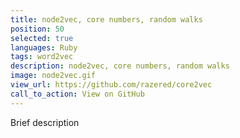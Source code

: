 ```yaml
---
title: node2vec, core numbers, random walks
position: 50
selected: true
languages: Ruby
tags: word2vec
description: node2vec, core numbers, random walks
image: node2vec.gif
view_url: https://github.com/razered/core2vec
call_to_action: View on GitHub
---
```


Brief description